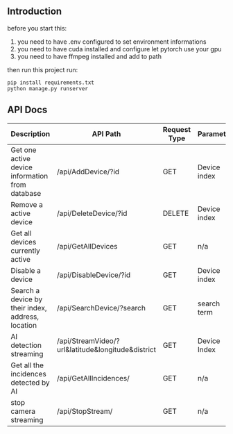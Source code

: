 ## Introduction
before you start this:
1. you need to have .env configured to set environment informations
2. you need to have cuda installed and configure let pytorch use your gpu
3. you need to have ffmpeg installed and add to path

then run this project run:

    pip install requirements.txt
    python manage.py runserver

## API Docs
| Description                                                      | API Path                      | Request Type | Parameter                            |
|------------------------------------------------------------------|-------------------------------|--------------|--------------------------------------|
| Get one active device information from database                  | /api/AddDevice/?id            | GET          | Device index                         |
| Remove a active device                                           | /api/DeleteDevice/?id         | DELETE       | Device index                         |
| Get all devices currently active                                 | /api/GetAllDevices            | GET          | n/a                                  |
| Disable a device                                                 | /api/DisableDevice/?id        | GET          | Device index                         |
| Search a device by their index, address, location                | /api/SearchDevice/?search     | GET          | search term                          |
| AI detection streaming                                           | /api/StreamVideo/?url&latitude&longitude&district     | GET          | Device Index                         |
| Get all the incidences detected by AI                            | /api/GetAllIncidences/        | GET          | n/a                                  |
| stop camera streaming                                            | /api/StopStream/              | GET          | n/a                                  |